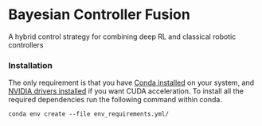 # Bayesian Controller Fusion

A hybrid control strategy for combining deep RL and classical robotic controllers

### Installation

The only requirement is that you have [Conda installed](https://conda.io/projects/conda/en/latest/user-guide/install/index.html) on your system, and [NVIDIA drivers installed](https://developer.nvidia.com/cuda-downloads?target_os=Linux&target_arch=x86_64&=Ubuntu&target_version=20.04&target_type=deb_network) if you want CUDA acceleration. To install all the required dependencies run the following command within conda.

```
conda env create --file env_requirements.yml/
```

